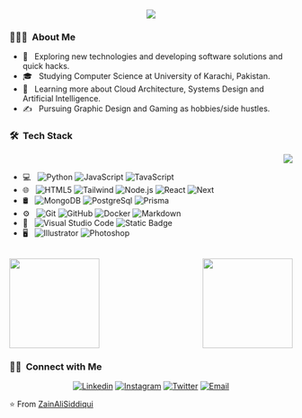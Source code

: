   <h1 align="center"> <img src="https://readme-typing-svg.herokuapp.com/?font=Righteous&size=35&center=true&vCenter=true&width=500&height=70&duration=4000&lines=Hi+There!+👋;+I'm+Zain+Ali!;" /> </h1>
<h3> 👨🏻‍💻 &nbsp;About Me </h3>

- 🤔 &nbsp; Exploring new technologies and developing software solutions and quick hacks.
- 🎓 &nbsp; Studying Computer Science at University of Karachi, Pakistan.
- 🌱 &nbsp; Learning more about Cloud Architecture, Systems Design and Artificial Intelligence.
- ✍️ &nbsp; Pursuing Graphic Design and Gaming as hobbies/side hustles.

<h3> 🛠 &nbsp;Tech Stack</h3>
  <p><img align="right" src="https://user-images.githubusercontent.com/48678280/88862734-4903af80-d201-11ea-968b-9c939d88a37c.gif"/></p>
  <br/>
  
- 💻 &nbsp;
  ![Python](https://img.shields.io/badge/Python-%233E3E3E?style=flat&logo=python)
  ![JavaScript](https://img.shields.io/badge/-JavaScript-333333?style=flat&logo=javascript)
  ![TavaScript](https://img.shields.io/badge/TypeScript-%233E3E3E?style=flat&logo=typescript)
- 🌐 &nbsp;
  ![HTML5](https://img.shields.io/badge/-HTML5-333333?style=flat&logo=HTML5)
  ![Tailwind](https://img.shields.io/badge/-Tailwind-Sql?logo=tailwindcss&logoColor=%2306B6D4&color=333333)
  ![Node.js](https://img.shields.io/badge/-Node.js-333333?style=flat&logo=node.js)
  ![React](https://img.shields.io/badge/-React-333333?style=flat&logo=react)
  ![Next](https://img.shields.io/badge/-Next-js?style=flat&logo=nextdotjs&logoColor=%2ffffff&color=333333)
- 🛢 &nbsp;
  ![MongoDB](https://img.shields.io/badge/-MongoDB-333333?style=flat&logo=mongodb)
  ![PostgreSql](https://img.shields.io/badge/-Postgre-Sql%20?logo=postgresql&logoColor=%23ffffff&color=333333)
  ![Prisma](https://img.shields.io/badge/-Prisma-Sql?logo=prisma&logoColor=%23ffffff&color=333333)
- ⚙️ &nbsp;
  ![Git](https://img.shields.io/badge/-Git-333333?style=flat&logo=git)
  ![GitHub](https://img.shields.io/badge/-GitHub-333333?style=flat&logo=github)
  ![Docker](https://img.shields.io/badge/-Docker-Sql?logo=docker&logoColor=%23ffffff&color=333333)
  ![Markdown](https://img.shields.io/badge/-Markdown-333333?style=flat&logo=markdown)
- 🔧 &nbsp;
  ![Visual Studio Code](https://img.shields.io/badge/-Visual%20Studio%20Code-333333?style=flat&logo=visual-studio-code&logoColor=007ACC)
  ![Static Badge](https://img.shields.io/badge/PyCharm-%233E3E3E?style=flat&logo=pycharm)
- 🖥 &nbsp;
  ![Illustrator](https://img.shields.io/badge/-Illustrator-333333?style=flat&logo=adobe-illustrator)
  ![Photoshop](https://img.shields.io/badge/-Photoshop-333333?style=flat&logo=adobe-photoshop)
<br />

<a href="https://github.com/ZainAliSiddiqui">
  <img height="160em" src="https://github-readme-stats.vercel.app/api?username=ZainAliSiddiqui&theme=buefy&show_icons=true" />
  <img align="right" height="160em" src="https://github-readme-stats.vercel.app/api/top-langs/?username=ZainAliSiddiqui&theme=buefy&layout=compact" />
</a>

<br/>

<h3> 🤝🏻 &nbsp;Connect with Me </h3>

<p align="center">
<a href="https://www.linkedin.com/in/zainalisiddiqui/"><img alt="Linkedin" src="https://img.shields.io/badge/Linkedin-Zain%20Ali%20Siddiqui-blue?style=flat-square&logo=linkedin"></a>
<a href="https://www.instagram.com/zainalisiddiqui11/"><img alt="Instagram" src="https://img.shields.io/badge/Instagram-zainalisiddiqui11-blue?style=flat-square&logo=instagram"></a>
<a href="https://www.twitter.com/ZainAliSiddiqi/"><img alt="Twitter" src="https://img.shields.io/badge/Twitter-ZainAliSiddiqi-blue?style=flat-square&logo=twitter"></a>
<a href="mailto:zainsoftwear11@gmail.com"><img alt="Email" src="https://img.shields.io/badge/Email-zainsoftwear11@gmail.com-blue?style=flat-square&logo=gmail"></a>
</p>

⭐️ From [ZainAliSiddiqui](https://github.com/ZainAliSiddiqui)

